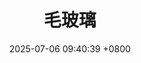 ---
layout: post\archive\
title:  "毛玻璃"
date:   2025-07-06 09:40:39 +0800
categories: Shader
permalink: /毛玻璃/
parent: Shader
---